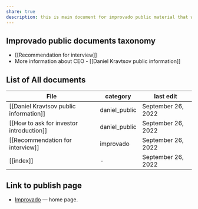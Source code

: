 ```yaml
---
share: true
description: this is main document for improvado public material that we are share openly in the web. 
---
```


## Improvado public documents taxonomy 
- [[Recommendation for interview]]
- More information about CEO - [[Daniel Kravtsov public information]]


## List of All documents 
| File                                                                                    | category      | last edit          |
| --------------------------------------------------------------------------------------- | ------------- | ------------------ |
| [[Daniel Kravtsov public information]]     | daniel_public | September 26, 2022 |
| [[How to ask for investor introduction]] | daniel_public | September 26, 2022 |
| [[Recommendation for interview]]                 | improvado     | September 26, 2022 |
| [[index]]                                                               | \-            | September 26, 2022 |


## Link to publish page 
- [Improvado](https://obsidiangitpublisher.netlify.app/#) — home page.
